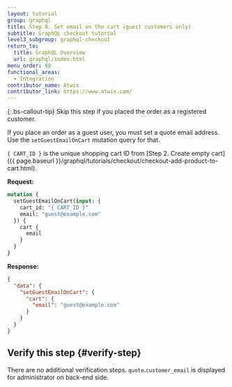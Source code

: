 ```yaml
---
layout: tutorial
group: graphql
title: Step 8. Set email on the cart (guest customers only)
subtitle: GraphQL checkout tutorial
level3_subgroup: graphql-checkout
return_to:
  title: GraphQL Overview
  url: graphql/index.html
menu_order: 80
functional_areas:
  - Integration
contributor_name: Atwix
contributor_link: https://www.atwix.com/
---
```


{:.bs-callout-tip}
Skip this step if you placed the order as a registered customer.

If you place an order as a guest user, you must set a quote email address. Use the `setGuestEmailOnCart` mutation query for that.

`{ CART_ID }` is the unique shopping cart ID from [Step 2. Create empty cart]({{ page.baseurl }}/graphql/tutorials/checkout/checkout-add-product-to-cart.html).

**Request:**

```graphql
mutation {
  setGuestEmailOnCart(input: {
    cart_id: "{ CART_ID }"
    email: "guest@example.com"
  }) {
    cart {
      email
    }
  }
}
```

**Response:**

```json
{
  "data": {
    "setGuestEmailOnCart": {
      "cart": {
        "email": "guest@example.com"
      }
    }
  }
}
```

## Verify this step {#verify-step}

There are no additional verification steps. `quote`.`customer_email` is displayed for administrator on back-end side.
